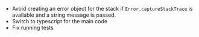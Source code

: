 * Avoid creating an error object for the stack if `Error.captureStackTrace` is available and a string message is passed.
* Switch to typescript for the main code
* Fix running tests
